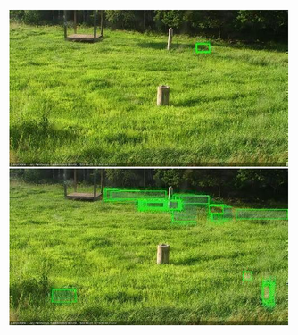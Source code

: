 ![20200628-180459-181501](in2/20200628/20200628-180459-181501_0_.jpg)
![20200628-181507-182509](in2/20200628/20200628-181507-182509_0_.jpg)
